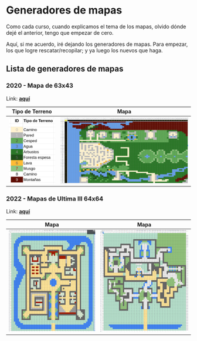 # Generadores de mapas

Como cada curso, cuando explicamos el tema de los mapas, olvido dónde dejé el anterior, tengo que empezar de cero.

Aquí, si me acuerdo, iré dejando los generadores de mapas. Para empezar, los que logre rescatar/recopilar; y ya luego los nuevos que haga.

## Lista de generadores de mapas

### 2020 - Mapa de 63x43

Link: **[aquí](https://docs.google.com/spreadsheets/d/1d9UC03syn03oDDp1CU8s0rqLhh3_M5KHtXwGMQzVq8w/edit?usp=sharing)**

|Tipo de Terreno|Mapa
|-|-
|![](/imagenes/2020-mapaTipoTerreno.png)|![](/imagenes/2020-mapaTotal.png)

### 2022 - Mapas de Ultima III 64x64

Link: **[aquí](https://docs.google.com/spreadsheets/d/1wgDUYuLw5eu9Ri_1ppY6vDm5-ph5FQRgp9-ZWiNIB-A/edit?usp=sharing)**

|Mapa|Mapa
|-|-
|![](/imagenes/2022-mapaU3-001.png)|![](/imagenes/2022-mapaU3-002.png)